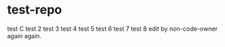 # test-repo
test C
test 2
test 3
test 4
test 5
test 6
test 7
test 8
edit by non-code-owner again again.
